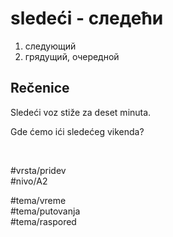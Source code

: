 # sledeći - следећи

1. следующий  
2. грядущий, очередной

## Rečenice

Sledeći voz stiže za deset minuta.

Gde ćemo ići sledećeg vikenda?

<br>

#vrsta/pridev  
#nivo/A2  

#tema/vreme  
#tema/putovanja  
#tema/raspored  
